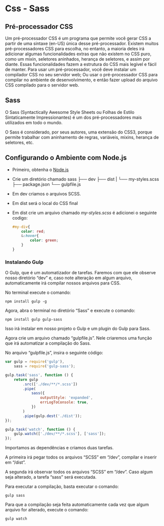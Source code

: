 # Css - Sass

## Pré-processador CSS

Um pré-processador CSS é um programa que permite você gerar CSS a partir de uma sintaxe (en-US) única desse pré-processador. Existem muitos pré-processadores CSS para escolha, no entanto, a maioria deles irá adicionar algumas funcionalidades extras que não existem no CSS puro, como um mixin, seletores aninhados, herança de seletores, e assim por diante. Essas funcionalidades fazem a estrutura do CSS mais legível e fácil de manter.
Para usar um pré-processador, você deve instalar um compilador CSS no seu servidor web; Ou usar o pré-processador CSS para compilar no ambiente de desenvolvimento, e então fazer upload do arquivo CSS compilado para o servidor web.

## Sass

O Sass (Syntactically Awesome Style Sheets ou Folhas de Estilo Sintaticamente Impressionantes) é um dos pré-processadores mais utilizados em todo o mundo.

O Sass é considerado, por seus autores, uma extensão do CSS3, porque permite trabalhar com aninhamento de regras, variáveis, mixins, herança de seletores, etc.

## Configurando o Ambiente com Node.js

-   Primeiro, obtenha o [Node.js](https://nodejs.org/)
-   Crie um diretório chamado sass
    ├── dev
    ├── dist
    | └── my-styles.scss
    ├── package.json
    └── gulpfile.js

-   Em dev criamos o arquivos SCSS.
-   Em dist será o local do CSS final
-   Em dist crie um arquivo chamado _my-styles.scss_ é adicionei o seguinte codigo:
    ```SCSS
    #my-div{
        color: red;
        &:hover{
            color: green;
        }
    }
    ```

### Instalando Gulp

O Gulp, que é um automatizador de tarefas. Faremos com que ele observe nosso diretório “dev” e, caso note alteração em algum arquivo, automaticamente irá compilar nossos arquivos para CSS.

No terminal execute o comando:

```shell
npm install gulp -g
```

Agora, abra o terminal no diretório “Sass” e execute o comando:

```shell
npm install gulp gulp-sass
```

Isso irá instalar em nosso projeto o Gulp e um plugin do Gulp para Sass.

Agora crie um arquivo chamado “gulpfile.js”. Nele criaremos uma função que irá automatizar a compilação do Sass.

No arquivo “gulpfile.js”, insira o seguinte código:

```js
var gulp = require('gulp'),
    sass = require('gulp-sass');

gulp.task('sass', function () {
    return gulp
        .src(['./dev/**/*.scss'])
        .pipe(
            sass({
                outputStyle: 'expanded',
                errLogToConsole: true,
            })
        )
        .pipe(gulp.dest('./dist'));
});

gulp.task('watch', function () {
    gulp.watch(['./dev/**/*.scss'], ['sass']);
});
```

Importamos as dependências e criamos duas tarefas.

A primeira irá pegar todos os arquivos “SCSS” em “/dev”, compilar e inserir em “/dist”.

A segunda irá observar todos os arquivos “SCSS” em “/dev”. Caso algum seja alterado, a tarefa “sass” será executada.

Para executar a compilação, basta executar o comando:

```shell
gulp sass
```

Para que a compilação seja feita automaticamente cada vez que algum arquivo for alterado, execute o comando:

```shell
gulp watch
```
